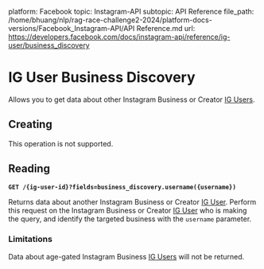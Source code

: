 platform: Facebook
topic: Instagram-API
subtopic: API Reference
file_path: /home/bhuang/nlp/rag-race-challenge2-2024/platform-docs-versions/Facebook_Instagram-API/API Reference.md
url: https://developers.facebook.com/docs/instagram-api/reference/ig-user/business_discovery

# IG User Business Discovery

Allows you to get data about other Instagram Business or Creator [IG Users](https://developers.facebook.com/docs/instagram-api/reference/ig-user).

## Creating

This operation is not supported.

## Reading

**`GET /{ig-user-id}?fields=business_discovery.username({username})`**

Returns data about another Instagram Business or Creator [IG User](https://developers.facebook.com/docs/instagram-api/reference/ig-user). Perform this request on the Instagram Business or Creator [IG User](https://developers.facebook.com/docs/instagram-api/reference/ig-user) who is making the query, and identify the targeted business with the `username` parameter.

### Limitations

Data about age-gated Instagram Business [IG Users](https://developers.facebook.com/docs/instagram-api/reference/ig-user) will not be returned.